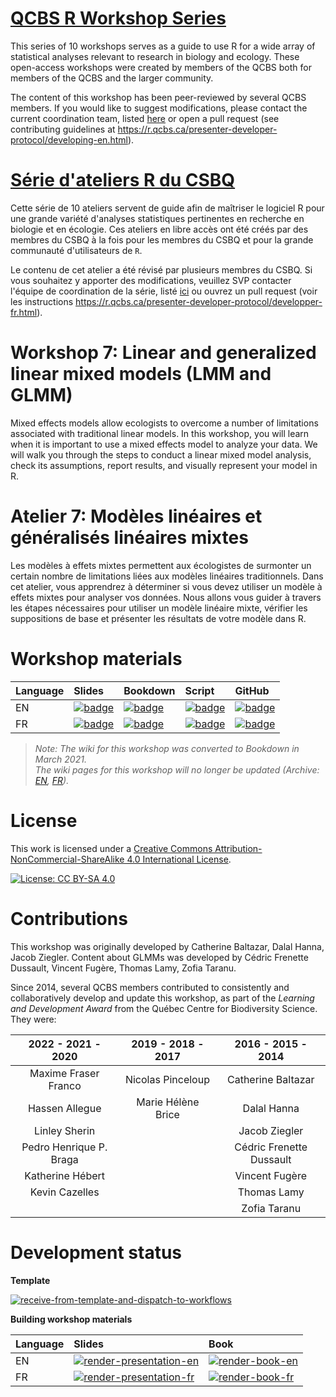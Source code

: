 # [QCBS R Workshop Series](https://r.qcbs.ca/)

This series of 10 workshops serves as a guide to use R for a wide array of statistical analyses relevant to research in biology and ecology. These open-access workshops were created by members of the QCBS both for members of the QCBS and the larger community.

The content of this workshop has been peer-reviewed by several QCBS members. If you would like to suggest modifications, please contact the current coordination team, listed [here](https://r.qcbs.ca/about/) or open a pull request (see contributing guidelines at <https://r.qcbs.ca/presenter-developer-protocol/developing-en.html>).

# [Série d'ateliers R du CSBQ](https://r.qcbs.ca/fr/)

Cette série de 10 ateliers servent de guide afin de maîtriser le logiciel R pour une grande variété d'analyses statistiques pertinentes en recherche en biologie et en écologie. Ces ateliers en libre accès ont été créés par des membres du CSBQ à la fois pour les membres du CSBQ et pour la grande communauté d'utilisateurs de `R`.

Le contenu de cet atelier a été révisé par plusieurs membres du CSBQ. Si vous souhaitez y apporter des modifications, veuillez SVP contacter l'équipe de coordination de la série, listé [ici](https://r.qcbs.ca/fr/about/) ou ouvrez un pull request (voir les instructions <https://r.qcbs.ca/presenter-developer-protocol/developper-fr.html>).

# Workshop 7: Linear and generalized linear mixed models (LMM and GLMM)

Mixed effects models allow ecologists to overcome a number of limitations associated with traditional linear models. In this workshop, you will learn when it is important to use a mixed effects model to analyze your data. We will walk you through the steps to conduct a linear mixed model analysis, check its assumptions, report results, and visually represent your model in R.

# Atelier 7: Modèles linéaires et généralisés linéaires mixtes

Les modèles à effets mixtes permettent aux écologistes de surmonter un certain nombre de limitations liées aux modèles linéaires traditionnels. Dans cet atelier, vous apprendrez à déterminer si vous devez utiliser un modèle à effets mixtes pour analyser vos données. Nous allons vous guider à travers les étapes nécessaires pour utiliser un modèle linéaire mixte, vérifier les suppositions de base et présenter les résultats de votre modèle dans R.

# Workshop materials

Language | Slides | Bookdown | Script | GitHub 
:--------|:-------|:-----|:------ |:-------
EN | [![badge](https://img.shields.io/static/v1?style=flat-square&label=Slides&message=07&color=red&logo=html5)](https://r.qcbs.ca/workshop07/pres-en/workshop07-pres-en.html) | [![badge](https://img.shields.io/static/v1?style=flat-square&label=book&message=07&logo=github)](https://r.qcbs.ca/workshop07/book-en/index.html) | [![badge](https://img.shields.io/static/v1?style=flat-square&label=script&message=07&color=2a50b8&logo=r)](https://r.qcbs.ca/workshop07/book-en/workshop07-script-en.R) | [![badge](https://img.shields.io/static/v1?style=flat-square&label=repo&message=dev&color=6f42c1&logo=github)](https://github.com/QCBSRworkshops/workshop07) 
FR | [![badge](https://img.shields.io/static/v1?style=flat-square&label=Diapos&message=07&color=red&logo=html5)](https://r.qcbs.ca/workshop07/pres-fr/workshop07-pres-fr.html) | [![badge](https://img.shields.io/static/v1?style=flat-square&label=livre&message=07&logo=github)](https://r.qcbs.ca/workshop07/book-fr/index.html) | [![badge](https://img.shields.io/static/v1?style=flat-square&label=script&message=07&color=2a50b8&logo=r)](https://r.qcbs.ca/workshop07/book-fr/workshop07-script-fr.R) | [![badge](https://img.shields.io/static/v1?style=flat-square&label=repo&message=dev&color=6f42c1&logo=github)](https://github.com/QCBSRworkshops/workshop07) 

> *Note: The wiki for this workshop was converted to Bookdown in March 2021. <br> The wiki pages for this workshop will no longer be updated (Archive: [EN](https://wiki.qcbs.ca/r_workshop6), [FR](https://wiki.qcbs.ca/r_atelier6)).* 

# License

This work is licensed under a [Creative Commons Attribution-NonCommercial-ShareAlike 4.0 International License](https://creativecommons.org/licenses/by-sa/4.0/).

[![License: CC BY-SA 4.0](https://img.shields.io/badge/License-CC%20BY--SA%204.0-lightgrey.svg)](https://creativecommons.org/licenses/by-sa/4.0/)

# Contributions 

This workshop was originally developed by Catherine Baltazar, Dalal Hanna, Jacob Ziegler. Content about GLMMs was developed by Cédric Frenette Dussault, Vincent Fugère, Thomas Lamy, Zofia Taranu.

Since 2014, several QCBS members contributed to consistently and collaboratively develop and update this workshop, as part of the *Learning and Development Award* from the Québec Centre for Biodiversity Science. They were:

|      2022 - 2021 - 2020     |      2019 - 2018 - 2017     |      2016 - 2015 - 2014      |
|:---------------------------:|:---------------------------:|:----------------------------:|
| Maxime Fraser Franco    |     Nicolas Pinceloup   | Catherine Baltazar |
|  Hassen Allegue         |      Marie Hélène Brice  |        Dalal Hanna       |
|     Linley Sherin       |                      |       Jacob Ziegler       |
| Pedro Henrique P. Braga |                             |      Cédric Frenette Dussault  |
|   Katherine Hébert      |                             |    Vincent Fugère         |
|   Kevin Cazelles        |                             |    Thomas Lamy      |
|           |                             |    Zofia Taranu      |

# Development status

**Template** 

[![receive-from-template-and-dispatch-to-workflows](https://github.com/QCBSRworkshops/workshop07/workflows/receive-from-template-and-dispatch-to-workflows/badge.svg)](https://github.com/QCBSRworkshops/workshop07/actions?query=workflow%3Areceive-from-template-and-dispatch-to-workflows)

**Building workshop materials**

Language | Slides | Book
:------- | :----- | :-----
EN  | [![render-presentation-en](https://github.com/QCBSRworkshops/workshop07/workflows/render-presentation-en/badge.svg)](https://github.com/QCBSRworkshops/workshop07/actions?query=workflow%3Arender-presentation-en) | [![render-book-en](https://github.com/QCBSRworkshops/workshop07/workflows/render-book-en/badge.svg)](https://github.com/QCBSRworkshops/workshop07/actions?query=workflow%3Arender-book-en)
FR   | [![render-presentation-fr](https://github.com/QCBSRworkshops/workshop07/workflows/render-presentation-fr/badge.svg)](https://github.com/QCBSRworkshops/workshop07/actions?query=workflow%3Arender-presentation-fr) | [![render-book-fr](https://github.com/QCBSRworkshops/workshop07/workflows/render-book-fr/badge.svg)](https://github.com/QCBSRworkshops/workshop07/actions?query=workflow%3Arender-book-fr)

